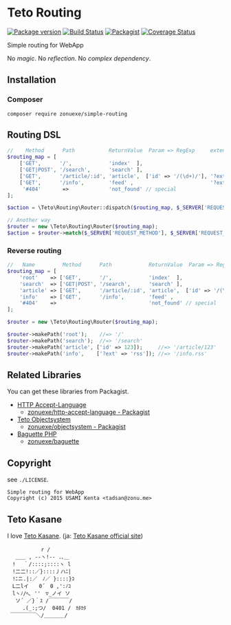 Teto Routing
============

[![Package version](http://img.shields.io/packagist/v/zonuexe/simple-routing.svg?style=flat)](https://packagist.org/packages/zonuexe/simple-routing)
[![Build Status](https://travis-ci.org/BaguettePHP/php-simple-routing.svg?branch=master)](https://travis-ci.org/BaguettePHP/php-simple-routing)
[![Packagist](http://img.shields.io/packagist/dt/zonuexe/simple-routing.svg?style=flat)](https://packagist.org/packages/zonuexe/simple-routing)
[![Coverage Status](https://coveralls.io/repos/BaguettePHP/php-simple-routing/badge.svg)](https://coveralls.io/r/BaguettePHP/php-simple-routing)

Simple routing for WebApp

No *magic*.  No *reflection*.  No *complex dependency*.

Installation
------------

### Composer

```
composer require zonuexe/simple-routing
```

Routing DSL
-----------

```php
//    Method      Path           ReturnValue  Param => RegExp     extension (format)
$routing_map = [
    ['GET',      '/',            'index'  ],
    ['GET|POST', '/search',      'search' ],
    ['GET',      '/article/:id', 'article',  ['id' => '/(\d+)/'], '?ext' => ['', 'txt']],
    ['GET',      '/info',        'feed' ,                         '?ext' => ['rss', 'rdf', 'xml']],
     '#404'       =>             'not_found' // special
];

$action = \Teto\Routing\Router::dispatch($routing_map, $_SERVER['REQUEST_METHOD'], $_SERVER['REQUEST_URI']);

// Another way
$router = new \Teto\Routing\Router($routing_map);
$action = $router->match($_SERVER['REQUEST_METHOD'], $_SERVER['REQUEST_URI']);
```

### Reverse routing


```php
//   Name         Method      Path            ReturnValue  Param => RegExp     extension (file format)
$routing_map = [
    'root'    => ['GET',      '/',            'index'  ],
    'search'  => ['GET|POST', '/search',      'search' ],
    'article' => ['GET',      '/article/:id', 'article',  ['id' => '/(\d+)/'], '?ext' => ['', 'txt']],
    'info'    => ['GET',      '/info',        'feed' ,                         '?ext' => ['rss', 'rdf', 'xml']],
    '#404'    =>                              'not_found' // special
];

$router = new \Teto\Routing\Router($routing_map);

$router->makePath('root');    //=> '/'
$router->makePath('search');  //=> '/search'
$router->makePath('article', ['id' => 123]);     //=> '/article/123'
$router->makePath('info',    ['?ext' => 'rss']); //=> '/info.rss'
```


Related Libraries
-----------------

You can get these libraries from Packagist.

* [HTTP Accept-Language](https://github.com/zonuexe/php-http-accept-language)
  * [zonuexe/http-accept-language - Packagist](https://packagist.org/packages/zonuexe/http-accept-language)
* [Teto Objectsystem](https://github.com/zonuexe/php-objectsystem)
  * [zonuexe/objectsystem - Packagist](https://packagist.org/packages/zonuexe/objectsystem)
* [Baguette PHP](https://github.com/BaguettePHP/baguette)
  * [zonuexe/baguette](https://packagist.org/packages/zonuexe/baguette)

Copyright
---------

see `./LICENSE`.

    Simple routing for WebApp
    Copyright (c) 2015 USAMI Kenta <tadsan@zonu.me>

Teto Kasane
-----------

I love [Teto Kasane](http://utau.wikia.com/wiki/Teto_Kasane). (ja: [Teto Kasane official site](http://kasaneteto.jp/))

```
　　　　　 　r /
　 ＿＿ , --ヽ!-- .､＿
　! 　｀/::::;::::ヽ l
　!二二!::／}::::丿ハﾆ|
　!ﾆニ.|:／　ﾉ／ }::::}ｺ
　L二lイ　　0´　0 ,':ﾉｺ
　lヽﾉ/ﾍ､ ''　▽_ノイ ソ
 　ソ´ ／}｀ｽ /￣￣￣￣/
　　　.(_:;つ/  0401 /　ｶﾀｶﾀ
 ￣￣￣￣￣＼/＿＿＿＿/
```
